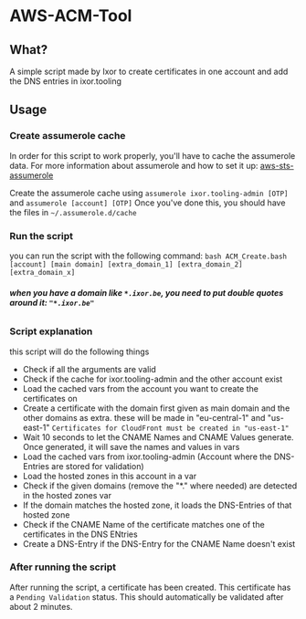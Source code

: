 # AWS-ACM-Tool
## What?
A simple script made by Ixor to create certificates in one account and add the DNS entries in ixor.tooling
## Usage
### Create assumerole cache
In order for this script to work properly, you'll have to cache the assumerole data.
For more information about assumerole and how to set it up: [aws-sts-assumerole](https://github.com/rik2803/aws-sts-assumerole)

Create the assumerole cache using `assumerole ixor.tooling-admin [OTP]` and `assumerole [account] [OTP]`
Once you've done this, you should have the files in `~/.assumerole.d/cache`
### Run the script
you can run the script with the following command: `bash ACM_Create.bash [account] [main domain] [extra_domain_1] [extra_domain_2] [extra_domain_x]`
###### **when you have a domain like `*.ixor.be`, you need to put double quotes around it: `"*.ixor.be"`**

### Script explanation
this script will do the following things 
* Check if all the arguments are valid
* Check if the cache for ixor.tooling-admin and the other account exist
* Load the cached vars from the account you want to create the certificates on
* Create a certificate with the domain first given as main domain and the other domains as extra. these will be made in "eu-central-1" and "us-east-1"
`Certificates for CloudFront must be created in "us-east-1"`
* Wait 10 seconds to let the CNAME Names and CNAME Values generate. Once generated, it will save the names and values in vars
* Load the cached vars from ixor.tooling-admin (Account where the DNS-Entries are stored for validation)
* Load the hosted zones in this account in a var
* Check if the given domains (remove the "*." where needed) are detected in the hosted zones var
* If the domain matches the hosted zone, it loads the DNS-Entries of that hosted zone
* Check if the CNAME Name of the certificate matches one of the certificates in the DNS ENtries
* Create a DNS-Entry if the DNS-Entry for the CNAME Name doesn't exist

### After running the script
After running the script, a certificate has been created. This certificate has a `Pending Validation` status.
This should automatically be validated after about 2 minutes.
